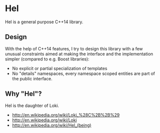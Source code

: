 # Hel
Hel is a general purpose C++14 library.

## Design
With the help of C++14 features, I try to design this library with a few unusual constraints aimed at making the interface and the implementation simpler (compared to e.g. Boost libraries):
* No explicit or partial specialization of templates
* No "details" namespaces, every namespace scoped entities are part of the public interface.

## Why "Hel"?
Hel is the daughter of Loki.
* http://en.wikipedia.org/wiki/Loki_%28C%2B%2B%29
* http://en.wikipedia.org/wiki/Loki
* http://en.wikipedia.org/wiki/Hel_(being)
